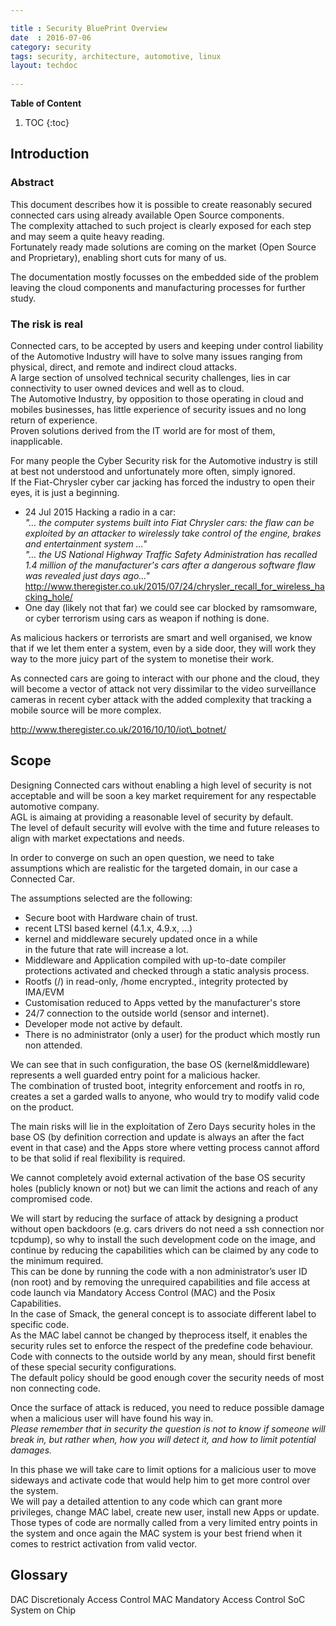 ```yaml
---

title : Security BluePrint Overview
date  : 2016-07-06
category: security
tags: security, architecture, automotive, linux
layout: techdoc 
 
---
```


**Table of Content**

1. TOC
{:toc}

## Introduction

### Abstract

This document describes how it is possible to create reasonably secured connected cars using already available Open Source components.  
The complexity attached to such project is clearly exposed for each step and may seem a quite heavy reading.  
Fortunately ready made solutions are coming on the market (Open Source and Proprietary), enabling short cuts for many of us.

The documentation mostly focusses on the embedded side of the problem leaving the cloud components and manufacturing processes for further study.

### The risk is real

Connected cars, to be accepted by users and keeping under control liability of the Automotive Industry will have to solve many issues ranging from physical, direct, and remote and indirect cloud attacks.  
A large section of unsolved technical security challenges, lies in car connectivity to user owned devices and well as to cloud.  
The Automotive Industry, by opposition to those operating in cloud and mobiles businesses, has little experience of security issues and no long return of experience.  
Proven solutions derived from the IT world are for most of them, inapplicable.

For many people the Cyber Security risk for the Automotive industry is still at best not understood and unfortunately more often, simply ignored.  
If the Fiat-Chrysler cyber car jacking has forced the industry to open their eyes, it is just a beginning.

- 24 Jul 2015 Hacking a radio in a car:  
    *"… the computer systems built into Fiat Chrysler cars: the flaw can
    be exploited by an attacker to wirelessly take control of the
    engine, brakes and entertainment system ..."  
    "… the US National Highway Traffic Safety Administration has
    recalled 1.4 million of the manufacturer's cars after a dangerous
    software flaw was revealed just days ago..."*  
    <http://www.theregister.co.uk/2015/07/24/chrysler_recall_for_wireless_hacking_hole/>
- One day (likely not that far) we could see car blocked by
    ramsomware, or cyber terrorism using cars as weapon if nothing is
    done.  

As malicious hackers or terrorists are smart and well organised, we know 
that if we let them enter a system, even by a side door, they will work
they way to the more juicy part of the system to monetise their work.

As connected cars are going to interact with our phone and the cloud,
they will become a vector of attack not very dissimilar to the video
surveillance cameras in recent cyber attack with the added complexity
that tracking a mobile source will be more complex.

 <http://www.theregister.co.uk/2016/10/10/iot\_botnet/>

## Scope

Designing Connected cars without enabling a high level of security is
not acceptable and will be soon a key market requirement for any
respectable automotive company.  
AGL is aimaing at providing a reasonable level of security by default.  
The level of default security will evolve with the time and future releases to align with market expectations and needs.

In order to converge on such an open question, we need to take
assumptions which are realistic for the targeted domain, in our case a
Connected Car.

The assumptions selected are the following:

- Secure boot with Hardware chain of trust.
- recent LTSI based kernel (4.1.x, 4.9.x, ...)
- kernel and middleware securely updated once in a while  
 in the future that rate will increase a lot.
- Middleware and Application compiled with up-to-date compiler
 protections activated and checked through a static analysis process.
- Rootfs (/) in read-only, /home encrypted., integrity protected by
 IMA/EVM
- Customisation reduced to Apps vetted by the manufacturer's store
- 24/7 connection to the outside world (sensor and internet).
- Developer mode not active by default.
- There is no administrator (only a user) for the product which mostly
 run non attended.

We can see that in such configuration, the base OS (kernel&middleware)
represents a well guarded entry point for a malicious hacker.  
The combination of trusted boot, integrity enforcement and rootfs in ro,
creates a set a garded walls to anyone, who would try to modify valid
code on the product.

The main risks will lie in the exploitation of Zero Days security holes
in the base OS (by definition correction and update is always an after
the fact event in that case) and the Apps store where vetting process
cannot afford to be that solid if real flexibility is required.

We cannot completely avoid external activation of the base OS security
holes (publicly known or not) but we can limit the actions and reach of
any compromised code.

We will start by reducing the surface of attack by designing a product
without open backdoors (e.g. cars drivers do not need a ssh connection
nor tcpdump), so why to install the such development code on the image,
and continue by reducing the capabilities which can be claimed by any
code to the minimum required.  
This can be done by running the code with a non administrator’s user ID 
(non root) and by removing the unrequired capabilities and file access 
at code launch via Mandatory Access Control (MAC) and the Posix Capabilities.  
In the case of Smack, the general concept is to associate different
label to specific code.  
As the MAC label cannot be changed by theprocess itself, it enables the security rules set to enforce the respect
of the predefine code behaviour.  
Code with connects to the outside world
by any mean, should first benefit of these special security
configurations.  
The default policy should be good enough cover the security needs of most non connecting code.

Once the surface of attack is reduced, you need to reduce possible
damage when a malicious user will have found his way in.  
*Please remember that in security the question is not to know if someone will
break in, but rather when, how you will detect it, and how to limit
potential damages.*

In this phase we will take care to limit options for a malicious user to
move sideways and activate code that would help him to get more control
over the system.  
We will pay a detailed attention to any code which can
grant more privileges, change MAC label, create new user, install new
Apps or update.  
Those types of code are normally called from a very
limited entry points in the system and once again the MAC system is your
best friend when it comes to restrict activation from valid vector.

## Glossary

DAC Discretionaly Access Control
MAC Mandatory Access Control
SoC System on Chip
